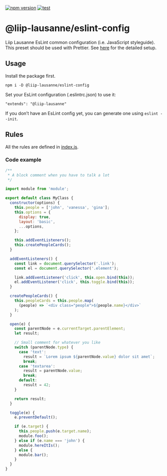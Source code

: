 [![npm version](https://badge.fury.io/js/%40liip-lausanne%2Feslint-config.svg)](https://badge.fury.io/js/%40liip-lausanne%2Feslint-config)
[![test](https://github.com/liip-lausanne/eslint-config/actions/workflows/test.yml/badge.svg)](https://github.com/liip-lausanne/eslint-config/actions/workflows/test.yml)

# @liip-lausanne/eslint-config

Liip Lausanne EsLint common configuration (i.e. JavaScript styleguide). This preset should be used with Prettier. See [here](https://liip-lausanne.github.io/coding-standards/javascript/#code-styling) for the detailed setup.

## Usage

Install the package first.

```
npm i -D @liip-lausanne/eslint-config
```

Set your EsLint configuration (.eslintrc.json) to use it:

```
"extends": "@liip-lausanne"
```

If you don’t have an EsLint config yet, you can generate one using `eslint --init`.

## Rules

All the rules are defined in [index.js](https://github.com/liip-lausanne/eslint-config/blob/master/index.js).

### Code example

```javascript
/**
 * A block comment when you have to talk a lot
 */

import module from 'module';

export default class MyClass {
  constructor(options) {
    this.people = ['john', 'vanessa', 'gina'];
    this.options = {
      display: true,
      layout: 'basic',
      ...options,
    };

    this.addEventListeners();
    this.createPeopleCards();
  }

  addEventListeners() {
    const link = document.querySelector('.link');
    const el = document.querySelector('.element');

    link.addEventListener('click', this.open.bind(this));
    el.addEventListener('click', this.toggle.bind(this));
  }

  createPeopleCards() {
    this.peopleCards = this.people.map(
      (people) => `<div class="people">${people.name}</div>`
    );
  }

  open(e) {
    const parentNode = e.currentTarget.parentElement;
    let result;

    // Small comment for whatever you like
    switch (parentNode.type) {
      case 'text':
        result = `Lorem ipsum ${parentNode.value} dolor sit amet`;
        break;
      case 'textarea':
        result = parentNode.value;
        break;
      default:
        result = 42;
    }

    return result;
  }

  toggle(e) {
    e.preventDefault();

    if (e.target) {
      this.people.push(e.target.name);
      module.foo();
    } else if (e.name === 'john') {
      module.hereItIs();
    } else {
      module.bar();
    }
  }
}
```
